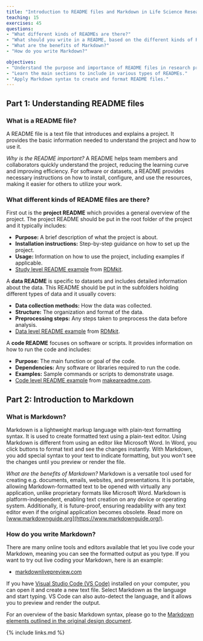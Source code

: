 ```yaml
---
title: "Introduction to README files and Markdown in Life Science Research"
teaching: 15
exercises: 45
questions:
- "What different kinds of READMEs are there?"
- "What should you write in a README, based on the different kinds of READMEs?"
- "What are the benefits of Markdown?"
- "How do you write Markdown?"

objectives:
- "Understand the purpose and importance of README files in research projects."
- "Learn the main sections to include in various types of READMEs."
- "Apply Markdown syntax to create and format README files."
---
```


## Part 1: Understanding README files

### What is a README file?

A README file is a text file that introduces and explains a project. It provides the basic information needed to understand the project and how to use it.

*Why is the README important?* A README helps team members and collaborators quickly understand the project, reducing the learning curve and improving efficiency. For software or datasets, a README provides necessary instructions on how to install, configure, and use the resources, making it easier for others to utilize your work.

### What different kinds of README files are there?

First out is the **project README** which provides a general overview of the project. The project README should be put in the root folder of the project and it typically includes:

* **Purpose:** A brief description of what the project is about.
* **Installation instructions:** Step-by-step guidance on how to set up the project.
* **Usage:** Information on how to use the project, including examples if applicable.
* [Study level README example](https://rdmkit.elixir-europe.org/metadata_management#:~:text=Study/project%20level%20README) from [RDMkit](https://rdmkit.elixir-europe.org/about).

A **data README** is specific to datasets and includes detailed information about the data. This README should be put in the subfolders holding different types of data and it usually covers:

* **Data collection methods:** How the data was collected.
* **Structure:** The organization and format of the data.
* **Preprocessing steps:** Any steps taken to preprocess the data before analysis.
* [Data level README example](https://rdmkit.elixir-europe.org/metadata_management#:~:text=this%20study/project%3E-,Data%20level%20README,-This%20README%20file) from [RDMkit](https://rdmkit.elixir-europe.org/about).

A **code README** focuses on software or scripts. It provides information on how to run the code and includes:
 
* **Purpose:** The main function or goal of the code.
* **Dependencies:** Any software or libraries required to run the code.
* **Examples:** Sample commands or scripts to demonstrate usage.
* [Code level README example](https://www.makeareadme.com/#suggestions-for-a-good-readme:~:text=Suggestions%20for%20a%20good%20README) from [makeareadme.com](https://www.makeareadme.com/).

## Part 2: Introduction to Markdown

### What is Markdown?

Markdown is a lightweight markup language with plain-text formatting syntax. It is used to create formatted text using a plain-text editor. Using Markdown is different from using an editor like Microsoft Word. In Word, you click buttons to format text and see the changes instantly. With Markdown, you add special syntax to your text to indicate formatting, but you won't see the changes until you preview or render the file.

*What are the benefits of Markdown?* Markdown is a versatile tool used for creating e.g. documents, emails, websites, and presentations. It is portable, allowing Markdown-formatted text to be opened with virtually any application, unlike proprietary formats like Microsoft Word. Markdown is platform-independent, enabling text creation on any device or operating system. Additionally, it is future-proof, ensuring readability with any text editor even if the original application becomes obsolete. Read more on [www.markdownguide.org](https://www.markdownguide.org/).

### How do you write Markdown?

There are many online tools and editors available that let you live code your Markdown, meaning you can see the formatted output as you type. If you want to try out live coding your Markdown, here is an example: 

* [markdownlivepreview.com](https://markdownlivepreview.com/)

If you have [Visual Studio Code (VS Code)](https://code.visualstudio.com/) installed on your computer, you can open it and create a new text file. Select Markdown as the language and start typing. VS Code can also auto-detect the language, and it allows you to preview and render the output.

For an overview of the basic Markdown syntax, please go to the [Markdown elements outlined in the original design document](https://www.markdownguide.org/basic-syntax/). 





{% include links.md %}
